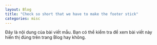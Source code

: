 ```yaml
---
layout: Blog
title: "Check so short that we have to make the footer stick"
categories: misc
---
```


Đây là nội dung của bài viết mẫu. Bạn có thể kiểm tra để xem bài viết này hiển thị đúng trên trang Blog hay không.
